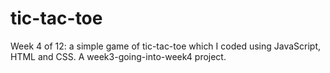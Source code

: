 # tic-tac-toe
Week 4 of 12: a simple game of tic-tac-toe which I coded using JavaScript, HTML and CSS. A week3-going-into-week4 project.
